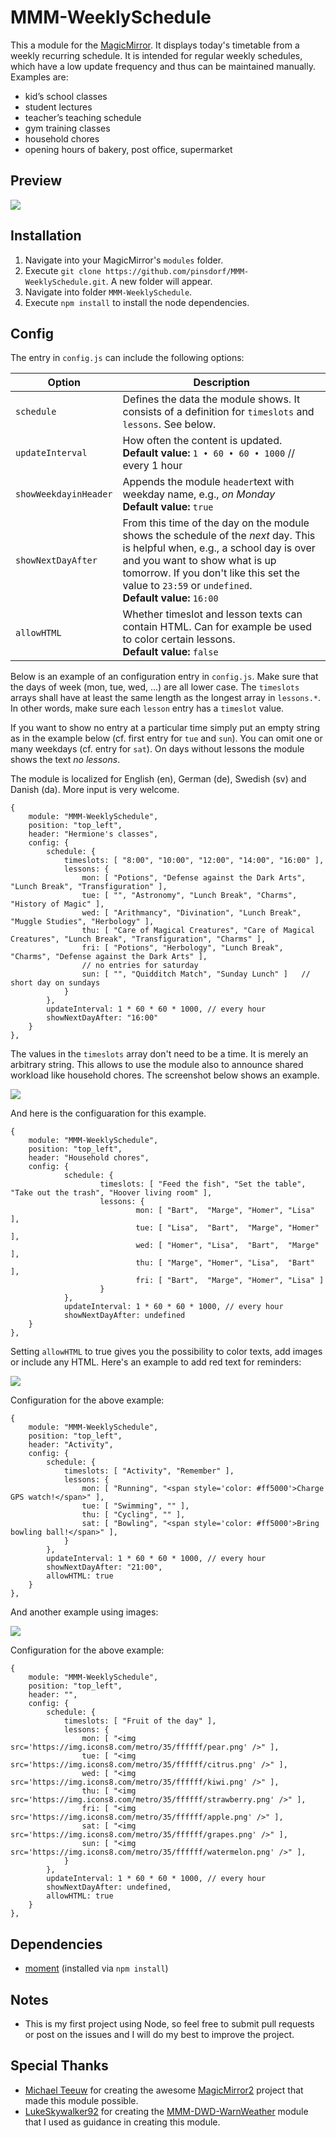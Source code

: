 MMM-WeeklySchedule
==================

This a module for the [MagicMirror](https://github.com/MichMich/MagicMirror). It displays today's timetable from a weekly recurring schedule. It is intended for regular weekly schedules, which have a low update frequency and thus can be maintained manually. Examples are:
* kid’s school classes
* student lectures
* teacher’s teaching schedule
* gym training classes
* household chores
* opening hours of bakery, post office, supermarket 

## Preview

![](screenshot.png)

## Installation
1. Navigate into your MagicMirror's `modules` folder. 
2. Execute `git clone https://github.com/pinsdorf/MMM-WeeklySchedule.git`. A new folder will appear. 
3. Navigate into folder `MMM-WeeklySchedule`.
4. Execute `npm install` to install the node dependencies.

## Config
The entry in `config.js` can include the following options:

|Option|Description|
|---|---|
|`schedule`|Defines the data the module shows. It consists of a definition for `timeslots` and `lessons`. See below.|
|`updateInterval`|How often the content is updated.<br>**Default value:** `1 • 60 • 60 • 1000` // every 1 hour |
|`showWeekdayinHeader`|Appends the module `header`text with weekday name, e.g., *on Monday*<br>**Default value:** `true`|
|`showNextDayAfter`|From this time of the day on the module shows the schedule of the *next* day. This is helpful when, e.g., a school day is over and you want to show what is up tomorrow. If you don't like this set the value to `23:59` or `undefined`. <br>**Default value:** `16:00`|
|`allowHTML`|Whether timeslot and lesson texts can contain HTML. Can for example be used to color certain lessons.<br>**Default value:** `false`|

Below is an example of an configuration entry in `config.js`. Make sure that the days of week (mon, tue, wed, ...) are all lower case. The `timeslots` arrays shall have at least the same length as the longest array in `lessons.*`. In other words, make sure each `lesson` entry has a `timeslot` value.

If you want to show no entry at a particular time simply put an empty string as in the example below (cf. first entry for `tue` and `sun`). You can omit one or many weekdays (cf. entry for `sat`). On days without lessons the module shows the text *no lessons*.

The module is localized for English (en), German (de), Swedish (sv) and Danish (da). More input is very welcome. 

```
{
    module: "MMM-WeeklySchedule",
    position: "top_left",
    header: "Hermione's classes",
    config: {
        schedule: {
            timeslots: [ "8:00", "10:00", "12:00", "14:00", "16:00" ],
            lessons: {
                mon: [ "Potions", "Defense against the Dark Arts", "Lunch Break", "Transfiguration" ],  
                tue: [ "", "Astronomy", "Lunch Break", "Charms", "History of Magic" ],
                wed: [ "Arithmancy", "Divination", "Lunch Break", "Muggle Studies", "Herbology" ],
                thu: [ "Care of Magical Creatures", "Care of Magical Creatures", "Lunch Break", "Transfiguration", "Charms" ],
                fri: [ "Potions", "Herbology", "Lunch Break", "Charms", "Defense against the Dark Arts" ],
                // no entries for saturday
                sun: [ "", "Quidditch Match", "Sunday Lunch" ]   // short day on sundays
            }
        },
        updateInterval: 1 * 60 * 60 * 1000, // every hour
        showNextDayAfter: "16:00"
    }
},
```

The values in the `timeslots` array don't need to be a time. It is merely an arbitrary string. This allows to use the module also to announce shared workload like household chores. The screenshot below shows an example. 

![](screenshot2.png?raw=true)

And here is the configuaration for this example. 

```
{
    module: "MMM-WeeklySchedule",
    position: "top_left",
    header: "Household chores",
    config: {
            schedule: {
                    timeslots: [ "Feed the fish", "Set the table", "Take out the trash", "Hoover living room" ],
                    lessons: {
                            mon: [ "Bart",  "Marge", "Homer", "Lisa"  ],
                            tue: [ "Lisa",  "Bart",  "Marge", "Homer" ],
                            wed: [ "Homer", "Lisa",  "Bart",  "Marge" ],
                            thu: [ "Marge", "Homer", "Lisa",  "Bart"  ],
                            fri: [ "Bart",  "Marge", "Homer", "Lisa" ]
                    }
            },
            updateInterval: 1 * 60 * 60 * 1000, // every hour
            showNextDayAfter: undefined
    }
},
```
Setting `allowHTML` to true gives you the possibility to color texts, add images or include any HTML. Here's an example to add red text for reminders:

![](screenshot3.png?raw=true)

Configuration for the above example:

```
{
	module: "MMM-WeeklySchedule",
	position: "top_left",
	header: "Activity",
	config: {
		schedule: {
			timeslots: [ "Activity", "Remember" ],
			lessons: {
				mon: [ "Running", "<span style='color: #ff5000'>Charge GPS watch!</span>" ],
				tue: [ "Swimming", "" ],
				thu: [ "Cycling", "" ],
				sat: [ "Bowling", "<span style='color: #ff5000'>Bring bowling ball!</span>" ],
			}
		},
		updateInterval: 1 * 60 * 60 * 1000, // every hour
		showNextDayAfter: "21:00",
		allowHTML: true
	}
},
```

And another example using images:

![](screenshot4.png?raw=true)

Configuration for the above example:

```
{
	module: "MMM-WeeklySchedule",
	position: "top_left",
	header: "",
	config: {
		schedule: {
			timeslots: [ "Fruit of the day" ],
			lessons: {
				mon: [ "<img src='https://img.icons8.com/metro/35/ffffff/pear.png' />" ],
				tue: [ "<img src='https://img.icons8.com/metro/35/ffffff/citrus.png' />" ],
				wed: [ "<img src='https://img.icons8.com/metro/35/ffffff/kiwi.png' />" ],
				thu: [ "<img src='https://img.icons8.com/metro/35/ffffff/strawberry.png' />" ],
				fri: [ "<img src='https://img.icons8.com/metro/35/ffffff/apple.png' />" ],
				sat: [ "<img src='https://img.icons8.com/metro/35/ffffff/grapes.png' />" ],
				sun: [ "<img src='https://img.icons8.com/metro/35/ffffff/watermelon.png' />" ],
			}
		},
		updateInterval: 1 * 60 * 60 * 1000, // every hour
		showNextDayAfter: undefined,
		allowHTML: true
	}
},
```

## Dependencies
- [moment](https://www.npmjs.com/package/moment) (installed via `npm install`)

## Notes
- This is my first project using Node, so feel free to submit pull requests or post on the issues and I will do my best to improve the project.

## Special Thanks
- [Michael Teeuw](https://github.com/MichMich) for creating the awesome [MagicMirror2](https://github.com/MichMich/MagicMirror/tree/develop) project that made this module possible.
- [LukeSkywalker92](https://github.com/LukeSkywalker92) for creating the [MMM-DWD-WarnWeather](https://github.com/LukeSkywalker92/MMM-DWD-WarnWeather) module that I used as guidance in creating this module.
